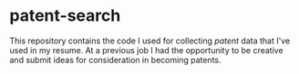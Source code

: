 # patent-search

This repository contains the code I used for collecting *patent* data that I've used in my resume. At a previous job I had the opportunity to be creative and submit ideas for consideration in becoming patents. 

